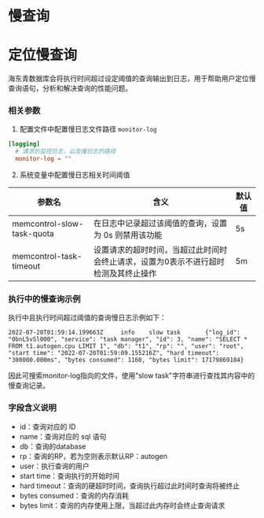 # 慢查询

# 定位慢查询

海东青数据库会将执行时间超过设定阈值的查询输出到日志，用于帮助用户定位慢查询语句，分析和解决查询的性能问题。

### 相关参数

1. 配置文件中配置慢日志文件路径 `monitor-log`

```toml
[logging]
  # 请求的监控日志，以及慢日志的路径
  monitor-log = ""
```

2. 系统变量中配置慢日志相关时间阈值

|参数名 |含义 | 默认值|
| ----------- | ----------- |----------- |
|memcontrol-slow-task-quota  |在日志中记录超过该阈值的查询，设置为 0s 则禁用该功能 | 5s|
|memcontrol-task-timeout |设置请求的超时时间，当超过此时间时会终止请求，设置为0表示不进行超时检测及其终止操作 | 5m|

### 执行中的慢查询示例

执行中且执行时间超过阈值的查询慢日志示例如下：

```PlainText
2022-07-20T01:59:14.199663Z     info    slow task       {"log_id": "0bnL5vSl000", "service": "task manager", "id": 3, "name": "SELECT * FROM t1.autogen.cpu LIMIT 1", "db": "t1", "rp": "", "user": "root", "start time": "2022-07-20T01:59:09.155216Z", "hard timeout": "300000.000ms", "bytes consumed": 1160, "bytes limit": 17179869184}
```

因此可搜索monitor-log指向的文件，使用"slow task"字符串进行查找其内容中的慢查询记录。

### 字段含义说明

* id：查询对应的 ID
* name：查询对应的 sql 语句
* db：查询的database
* rp：查询的RP，若为空则表示默认RP：autogen
* user：执行查询的用户
* start time：查询执行的开始时间
* hard timeout：查询的硬超时时间，查询执行超过此时间时查询将被终止
* bytes consumed：查询的内存消耗
* bytes limit：查询的内存使用上限，当超过此内存时会终止查询请求



